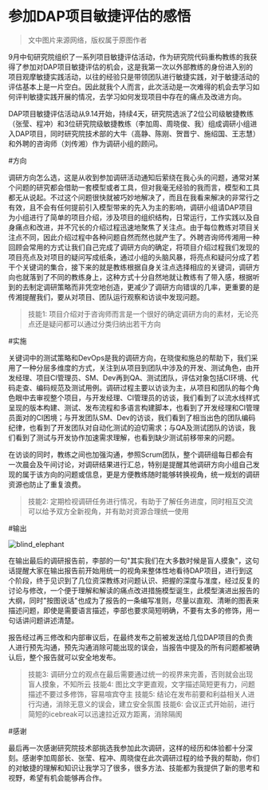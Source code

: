 参加DAP项目敏捷评估的感悟
=========================

>文中图片来源网络，版权属于原图作者

9月中旬研究院组织了一系列项目敏捷评估活动，作为研究院代码重构教练的我获得了参加对DAP项目敏捷评估的机会，这是我第一次以外部教练的身份进入别的项目观摩敏捷实践活动，以往的经验只是带领团队进行敏捷实践，对于敏捷活动的评估基本上是一片空白。因此就我个人而言，此次活动是一次难得的机会去学习如何评判敏捷实践开展的情况，去学习如何发现项目中存在的痛点及改进方向。

DAP项目敏捷评估活动从9.14开始，持续4天，研究院选派了2位公司级敏捷教练（张莹、程冲）和3位研究院级敏捷教练（李加周、周晓俊、我）组成调研小组进入DAP项目，同时研究院技术部的大牛（高静、陈刚、贺晋宁、施绍国、王志慧）和外聘的咨询师（刘传湘）作为调研小组的顾问。

#方向

调研方向怎么选，这是从收到参加调研活动通知后萦绕在我心头的问题，通常对某个问题的研究都会借助一套模型或者工具，但对我毫无经验的我而言，模型和工具都无从说起。不过这个问题很快就被巧妙地解决了，而且在我看来解决的非常行之有效，且不会有任何提前引入模型带来的先入为主的影响，调研小组请DAP项目为小组进行了简单的项目介绍，涉及项目的组织结构，日常运行，工作实践以及自身痛点和改进，并不冗长的介绍过程迅速地聚焦了关注点。由于每位教练对项目关注点不同，因此介绍过程中各种问题自然而然也就产生了。外聘咨询师传湘用一种回顾会常用的方式让我们自己完成了调研方向的确定，将项目介绍过程我们发现的项目亮点及对项目的疑问写成纸条，通过小组的头脑风暴，将亮点和疑问分成了若干个关键词的集合，接下来的就是教练根据自身关注点选择相应的关键词，调研方向也就落到了不同的教练身上，这种方式十分自然地就让教练有了带入感，根据听到的去制定调研策略而非凭空地创造，更减少了调研方向错误的几率，更重要的是传湘提醒我们，要从对项目、团队运行观察和访谈中发现问题。

>技能1: 项目介绍对于咨询师而言是一个很好的确定调研方向的素材，无论亮点还是疑问都可以通过分类归纳出若干方向

#实施

关键词中的测试策略和DevOps是我的调研方向，在晓俊和施总的帮助下，我们采用了一种分层多维度的方式，关注到从项目到团队中涉及的开发、测试角色，由开发经理、项目CI管理员、SM、Dev再到QA、测试团队，评估对象包括CI环境、代码走查、编码规范及测试用例。调研过程主要以访谈为主，从项目和团队的每个角色眼中去审视整个项目，与开发经理、CI管理员的访谈，我们看到了以流水线样式呈现的版本构建、测试、发布流程和多语言构建脚本，也看到了开发经理和CI管理员面对的CI困境；与开发团队SM、Dev的访谈，我们看到了相当出色的团队编码纪律，也看到了开发团队对自动化测试的迫切需求；与QA及测试团队的访谈，我们看到了测试与开发协作加速需求理解，也看到缺少测试前移带来的问题。

在访谈的同时，教练之间也加强沟通，参照Scrum团队，整个调研组每日都会有一次晨会及午间讨论，对调研结果进行汇总，特别是提醒其他调研方向小组自己发现的属于该方向的问题或信息，更是方便教练随时能够转换视角，统一规划的调研资源也防止了重复浪费。

>技能2: 定期检视调研任务进行情况，有助于了解任务进度，同时相互交流可以给予双方全新视角，并有助对资源合理统一使用

#输出

![blind_elephant](http://static3.photo.sina.com.cn/middle/4e93ef2ft82dbe4a407b2&690)

在输出最后的调研报告前，李部的一句"其实我们在大多数时候是盲人摸象"，这句话提醒大家在输出报告前开始用统一的视角来整体性地看待DAP项目，进行到这个阶段，终于见识到了几位资深教练对问题认识、把握的深度与准度，经过反复的讨论与修改，一个便于理解和解读的痛点改进措施模型诞生，此模型演进出报告的大纲，同时"按图说话"也成为了报告的一条编写准则，尽量以直观、清晰的图表来描述问题，即使是需要语言描述，李部也要求简短明确，不要有太多的修饰，用一句话讲问题讲述清楚。

报告经过再三修改和内部审议后，在最终发布之前被发送给几位DAP项目的负责人进行预先沟通，预先沟通消除可能出现的误会，当报告中提及的所有问题都被确认后，整个报告就可以安全地发布。

>技能3: 调研分立的观点在最后需要通过统一的视界来完善，否则就会出现盲人摸象，不知所云
>技能4: 图比文字更直观，文字描述简短更有力，问题描述不要过多修饰，容易喧宾夺主
>技能5: 结论在发布前要和利益相关人进行沟通，消除无意义的误会，建立安全氛围
>技能6: 会议正式开始前，进行简短的icebreak可以迅速拉近双方距离，消除隔阂

#感谢

最后再一次感谢研究院技术部挑选我参加此次调研，这样的经历和体验都十分深刻。感谢李加周部长、张莹、程冲、周晓俊在此次调研过程的给予我的帮助，你们的对敏捷的理解和知识让我学习了很多，很多方法、技能都为我提供了新的思考和视野，希望有机会能够再合作。
